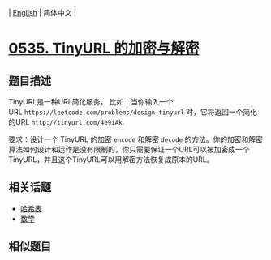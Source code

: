 
| [English](README_EN.md) | 简体中文 |
# [0535. TinyURL 的加密与解密](https://leetcode-cn.com/problems/encode-and-decode-tinyurl/)
## 题目描述
<p>TinyURL是一种URL简化服务， 比如：当你输入一个URL&nbsp;<code>https://leetcode.com/problems/design-tinyurl</code>&nbsp;时，它将返回一个简化的URL&nbsp;<code>http://tinyurl.com/4e9iAk</code>.</p>

<p>要求：设计一个 TinyURL 的加密&nbsp;<code>encode</code>&nbsp;和解密&nbsp;<code>decode</code>&nbsp;的方法。你的加密和解密算法如何设计和运作是没有限制的，你只需要保证一个URL可以被加密成一个TinyURL，并且这个TinyURL可以用解密方法恢复成原本的URL。</p>

## 相关话题
- [哈希表](https://leetcode-cn.com/tag/hash-table)
- [数学](https://leetcode-cn.com/tag/math)
## 相似题目

